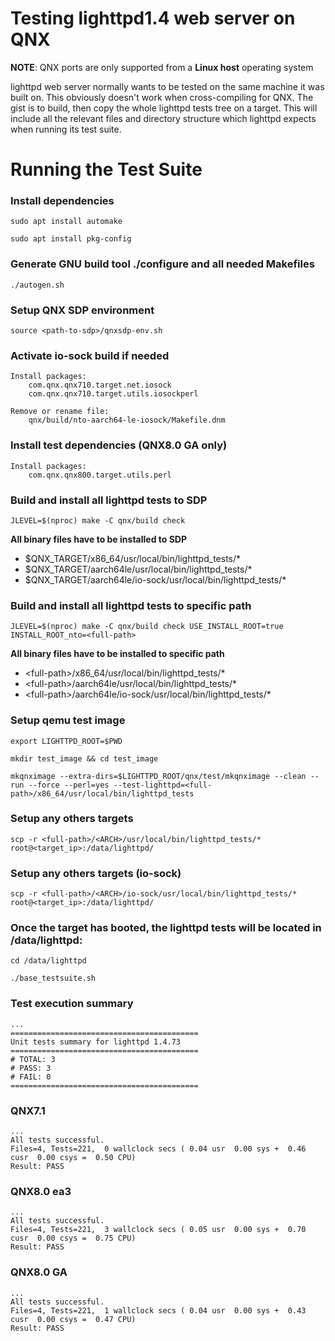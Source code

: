 # Testing lighttpd1.4 web server on QNX

**NOTE**: QNX ports are only supported from a **Linux host** operating system

lighttpd web server normally wants to be tested on the same machine it was built on. This obviously doesn't work when cross-compiling for QNX. The gist is to build, then copy the whole lighttpd tests tree on a target. This will include all the relevant files and directory structure which lighttpd expects when running its test suite.

# Running the Test Suite

### Install dependencies

`sudo apt install automake`

`sudo apt install pkg-config`

### Generate GNU build tool ./configure and all needed Makefiles

`./autogen.sh`

### Setup QNX SDP environment

`source <path-to-sdp>/qnxsdp-env.sh`

### Activate io-sock build if needed
```
Install packages:
    com.qnx.qnx710.target.net.iosock
    com.qnx.qnx710.target.utils.iosockperl

Remove or rename file:
    qnx/build/nto-aarch64-le-iosock/Makefile.dnm
```

### Install test dependencies (QNX8.0 GA only)
```
Install packages:
    com.qnx.qnx800.target.utils.perl
```

### Build and install all lighttpd tests to SDP

`JLEVEL=$(nproc) make -C qnx/build check`

**All binary files have to be installed to SDP**
* $QNX_TARGET/x86_64/usr/local/bin/lighttpd_tests/*
* $QNX_TARGET/aarch64le/usr/local/bin/lighttpd_tests/*
* $QNX_TARGET/aarch64le/io-sock/usr/local/bin/lighttpd_tests/*

### Build and install all lighttpd tests to specific path

`JLEVEL=$(nproc) make -C qnx/build check USE_INSTALL_ROOT=true INSTALL_ROOT_nto=<full-path>`

**All binary files have to be installed to specific path**
* \<full-path\>/x86_64/usr/local/bin/lighttpd_tests/*
* \<full-path\>/aarch64le/usr/local/bin/lighttpd_tests/*
* \<full-path\>/aarch64le/io-sock/usr/local/bin/lighttpd_tests/*

### Setup qemu test image

`export LIGHTTPD_ROOT=$PWD`

`mkdir test_image && cd test_image`

`mkqnximage --extra-dirs=$LIGHTTPD_ROOT/qnx/test/mkqnximage --clean --run --force --perl=yes --test-lighttpd=<full-path>/x86_64/usr/local/bin/lighttpd_tests`

### Setup any others targets

`scp -r <full-path>/<ARCH>/usr/local/bin/lighttpd_tests/* root@<target_ip>:/data/lighttpd/`

### Setup any others targets (io-sock)

`scp -r <full-path>/<ARCH>/io-sock/usr/local/bin/lighttpd_tests/* root@<target_ip>:/data/lighttpd/`

### Once the target has booted, the lighttpd tests will be located in /data/lighttpd:

`cd /data/lighttpd`

`./base_testsuite.sh`

### Test execution summary

```
...
==========================================
Unit tests summary for lighttpd 1.4.73
==========================================
# TOTAL: 3
# PASS: 3
# FAIL: 0
==========================================
```

### QNX7.1
```
...
All tests successful.
Files=4, Tests=221,  0 wallclock secs ( 0.04 usr  0.00 sys +  0.46 cusr  0.00 csys =  0.50 CPU)
Result: PASS
```

### QNX8.0 ea3
```
...
All tests successful.
Files=4, Tests=221,  3 wallclock secs ( 0.05 usr  0.00 sys +  0.70 cusr  0.00 csys =  0.75 CPU)
Result: PASS
```

### QNX8.0 GA
```
...
All tests successful.
Files=4, Tests=221,  1 wallclock secs ( 0.04 usr  0.00 sys +  0.43 cusr  0.00 csys =  0.47 CPU)
Result: PASS
```
